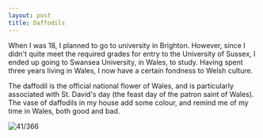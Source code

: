 ```yaml
---
layout: post
title: Daffodils
---
```


When I was 18, I planned to go to university in Brighton. However, since I didn't quite meet the required grades for entry to the University of Sussex, I ended up going to Swansea University, in Wales, to study. Having spent three years living in Wales, I now have a certain fondness to Welsh culture.

The daffodil is the official national flower of Wales, and is particularly associated with St. David's day (the feast day of the patron saint of Wales). The vase of daffodils in my house add some colour, and remind me of my time in Wales, both good and bad.
<!--break-->
![41/366](media.humanboring.net/photos/2016-02-10.jpeg)

